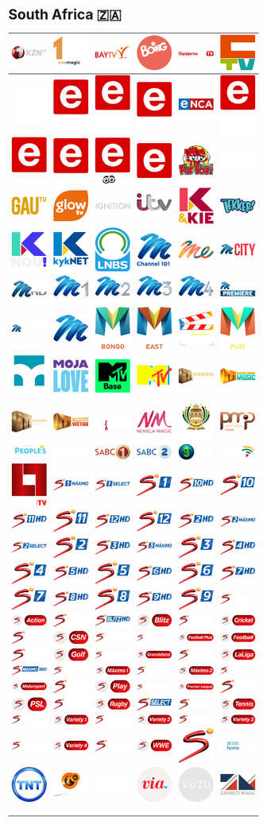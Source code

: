 # South Africa 🇿🇦

| ![1kzn-tv] | ![1magic] | ![bay-tv] | ![boing] | ![business-day-tv] | ![cape-town-tv] |
|:---:|:---:|:---:|:---:|:---:|:---:|
| ![channel-o] | ![e-extra] | ![e-movies-extra] | ![e-movies] | ![e-nca] | ![e-news-and-sport] |
| ![e-reality] | ![e-rewind] | ![e-toonz] | ![e-tv] | ![fix-and-foxi] | ![fliek-net] |
| ![gau-tv] | ![glow-tv] | ![ignition] | ![itv-choice] | ![kyknet-and-kie] | ![kyknet-lekker] |
| ![kyknet-nou] | ![kyknet] | ![lnbs] | ![m-net-channel-101] | ![m-net-channel-me] | ![m-net-city] |
| ![m-net-hd] | ![m-net-movies-1] | ![m-net-movies-2] | ![m-net-movies-3] | ![m-net-movies-4] | ![m-net-movies-premiere] |
| ![m-net-movies] | ![m-net] | ![maisha-magic-bongo] | ![maisha-magic-east] | ![maisha-magic-movies] | ![maisha-magic-plus] |
| ![mindset] | ![moja-love] | ![mtv-base] | ![mtv] | ![mzansi-bioskop] | ![mzansi-magic-music] |
| ![mzansi-magic] | ![mzansi-wethu] | ![newzroom-afrika] | ![novela-magic] | ![parliamentary-tv] | ![pearl-magic-prime] |
| ![peoples-weather] | ![rok] | ![sabc-1] | ![sabc-2] | ![sabc-3] | ![sabc-news] |
| ![soweto-tv] | ![supersport-1-maximo-za-obsolete] | ![supersport-1-select-za-obsolete] | ![supersport-1-za-obsolete] | ![supersport-10-hd-za-obsolete] | ![supersport-10-za-obsolete] |
| ![supersport-11-hd-za-obsolete] | ![supersport-11-za-obsolete] | ![supersport-12-hd-za-obsolete] | ![supersport-12-za-obsolete] | ![supersport-2-hd-za-obsolete] | ![supersport-2-maximo-za-obsolete] |
| ![supersport-2-select-za-obsolete] | ![supersport-2-za-obsolete] | ![supersport-3-hd-za-obsolete] | ![supersport-3-maximo-za-obsolete] | ![supersport-3-za-obsolete] | ![supersport-4-hd-za-obsolete] |
| ![supersport-4-za-obsolete] | ![supersport-5-hd-za-obsolete] | ![supersport-5-za-obsolete] | ![supersport-6-hd-za-obsolete] | ![supersport-6-za-obsolete] | ![supersport-7-hd-za-obsolete] |
| ![supersport-7-za-obsolete] | ![supersport-8-hd-za-obsolete] | ![supersport-8-za-obsolete] | ![supersport-9-hd-za-obsolete] | ![supersport-9-za-obsolete] | ![supersport-action-bug] |
| ![supersport-action] | ![supersport-blitz-bug] | ![supersport-blitz-hd-za-obsolete] | ![supersport-blitz] | ![supersport-cricket-bug] | ![supersport-cricket] |
| ![supersport-csn-bug] | ![supersport-csn] | ![supersport-football-bug] | ![supersport-football-plus-bug] | ![supersport-football-plus] | ![supersport-football] |
| ![supersport-golf-bug] | ![supersport-golf] | ![supersport-grandstand-bug] | ![supersport-grandstand] | ![supersport-laliga-bug] | ![supersport-laliga] |
| ![supersport-maximo-360-za-obsolete] | ![supersport-maximo1-bug] | ![supersport-maximo1] | ![supersport-maximo2-bug] | ![supersport-maximo2] | ![supersport-motorsport-bug] |
| ![supersport-motorsport] | ![supersport-play-bug] | ![supersport-play] | ![supersport-premier-league-bug] | ![supersport-premier-league] | ![supersport-psl-bug] |
| ![supersport-psl] | ![supersport-rugby-bug] | ![supersport-rugby] | ![supersport-select-za-obsolete] | ![supersport-tennis-bug] | ![supersport-tennis] |
| ![supersport-variety1-bug] | ![supersport-variety1] | ![supersport-variety2-bug] | ![supersport-variety2] | ![supersport-variety3-bug] | ![supersport-variety3] |
| ![supersport-variety4-bug] | ![supersport-variety4] | ![supersport-wwe-bug] | ![supersport-wwe] | ![supersport] | ![the-home-channel] |
| ![tnt] | ![tshwane-tv] | ![universal-tv] | ![via] | ![vuzu] | ![zambezi-magic] |
| ![space] | ![space] | ![space] | ![space] | ![space] | ![space] |


[1kzn-tv]:1kzn-tv-za.png
[1magic]:1magic-za.png
[bay-tv]:bay-tv-za.png
[boing]:boing-za.png
[business-day-tv]:business-day-tv-za.png
[cape-town-tv]:cape-town-tv-za.png
[channel-o]:channel-o-za.png
[e-extra]:e-extra-za.png
[e-movies-extra]:e-movies-extra-za.png
[e-movies]:e-movies-za.png
[e-nca]:e-nca-za.png
[e-news-and-sport]:e-news-and-sport-za.png
[e-reality]:e-reality-za.png
[e-rewind]:e-rewind-za.png
[e-toonz]:e-toonz-za.png
[e-tv]:e-tv-za.png
[fix-and-foxi]:fix-and-foxi-za.png
[fliek-net]:fliek-net-za.png
[gau-tv]:gau-tv-za.png
[glow-tv]:glow-tv-za.png
[ignition]:ignition-za.png
[itv-choice]:itv-choice-za.png
[kyknet-and-kie]:kyknet-and-kie-za.png
[kyknet-lekker]:kyknet-lekker-za.png
[kyknet-nou]:kyknet-nou-za.png
[kyknet]:kyknet-za.png
[lnbs]:lnbs-za.png
[m-net-channel-101]:m-net-channel-101-za.png
[m-net-channel-me]:m-net-channel-me-za.png
[m-net-city]:m-net-city-za.png
[m-net-hd]:m-net-hd-za.png
[m-net-movies-1]:m-net-movies-1-za.png
[m-net-movies-2]:m-net-movies-2-za.png
[m-net-movies-3]:m-net-movies-3-za.png
[m-net-movies-4]:m-net-movies-4-za.png
[m-net-movies-premiere]:m-net-movies-premiere-za.png
[m-net-movies]:m-net-movies-za.png
[m-net]:m-net-za.png
[maisha-magic-bongo]:maisha-magic-bongo-za.png
[maisha-magic-east]:maisha-magic-east-za.png
[maisha-magic-movies]:maisha-magic-movies-za.png
[maisha-magic-plus]:maisha-magic-plus-za.png
[mindset]:mindset-za.png
[moja-love]:moja-love-za.png
[mtv-base]:mtv-base-za.png
[mtv]:mtv-za.png
[mzansi-bioskop]:mzansi-bioskop-za.png
[mzansi-magic-music]:mzansi-magic-music-za.png
[mzansi-magic]:mzansi-magic-za.png
[mzansi-wethu]:mzansi-wethu-za.png
[newzroom-afrika]:newzroom-afrika-za.png
[novela-magic]:novela-magic-za.png
[parliamentary-tv]:parliamentary-tv-za.png
[pearl-magic-prime]:pearl-magic-prime-za.png
[peoples-weather]:peoples-weather-za.png
[rok]:rok-za.png
[sabc-1]:sabc-1-za.png
[sabc-2]:sabc-2-za.png
[sabc-3]:sabc-3-za.png
[sabc-news]:sabc-news-za.png
[soweto-tv]:soweto-tv-za.png
[supersport-1-maximo-za-obsolete]:obsolete/supersport-1-maximo-za-obsolete.png
[supersport-1-select-za-obsolete]:obsolete/supersport-1-select-za-obsolete.png
[supersport-1-za-obsolete]:obsolete/supersport-1-za-obsolete.png
[supersport-10-hd-za-obsolete]:obsolete/supersport-10-hd-za-obsolete.png
[supersport-10-za-obsolete]:obsolete/supersport-10-za-obsolete.png
[supersport-11-hd-za-obsolete]:obsolete/supersport-11-hd-za-obsolete.png
[supersport-11-za-obsolete]:obsolete/supersport-11-za-obsolete.png
[supersport-12-hd-za-obsolete]:obsolete/supersport-12-hd-za-obsolete.png
[supersport-12-za-obsolete]:obsolete/supersport-12-za-obsolete.png
[supersport-2-hd-za-obsolete]:obsolete/supersport-2-hd-za-obsolete.png
[supersport-2-maximo-za-obsolete]:obsolete/supersport-2-maximo-za-obsolete.png
[supersport-2-select-za-obsolete]:obsolete/supersport-2-select-za-obsolete.png
[supersport-2-za-obsolete]:obsolete/supersport-2-za-obsolete.png
[supersport-3-hd-za-obsolete]:obsolete/supersport-3-hd-za-obsolete.png
[supersport-3-maximo-za-obsolete]:obsolete/supersport-3-maximo-za-obsolete.png
[supersport-3-za-obsolete]:obsolete/supersport-3-za-obsolete.png
[supersport-4-hd-za-obsolete]:obsolete/supersport-4-hd-za-obsolete.png
[supersport-4-za-obsolete]:obsolete/supersport-4-za-obsolete.png
[supersport-5-hd-za-obsolete]:obsolete/supersport-5-hd-za-obsolete.png
[supersport-5-za-obsolete]:obsolete/supersport-5-za-obsolete.png
[supersport-6-hd-za-obsolete]:obsolete/supersport-6-hd-za-obsolete.png
[supersport-6-za-obsolete]:obsolete/supersport-6-za-obsolete.png
[supersport-7-hd-za-obsolete]:obsolete/supersport-7-hd-za-obsolete.png
[supersport-7-za-obsolete]:obsolete/supersport-7-za-obsolete.png
[supersport-8-hd-za-obsolete]:obsolete/supersport-8-hd-za-obsolete.png
[supersport-8-za-obsolete]:obsolete/supersport-8-za-obsolete.png
[supersport-9-hd-za-obsolete]:obsolete/supersport-9-hd-za-obsolete.png
[supersport-9-za-obsolete]:obsolete/supersport-9-za-obsolete.png
[supersport-action-bug]:screen-bug/supersport-action-bug-za.png
[supersport-action]:supersport-action-za.png
[supersport-blitz-bug]:screen-bug/supersport-blitz-bug-za.png
[supersport-blitz-hd-za-obsolete]:obsolete/supersport-blitz-hd-za-obsolete.png
[supersport-blitz]:supersport-blitz-za.png
[supersport-cricket-bug]:screen-bug/supersport-cricket-bug-za.png
[supersport-cricket]:supersport-cricket-za.png
[supersport-csn-bug]:screen-bug/supersport-csn-bug-za.png
[supersport-csn]:supersport-csn-za.png
[supersport-football-bug]:screen-bug/supersport-football-bug-za.png
[supersport-football-plus-bug]:screen-bug/supersport-football-plus-bug-za.png
[supersport-football-plus]:supersport-football-plus-za.png
[supersport-football]:supersport-football-za.png
[supersport-golf-bug]:screen-bug/supersport-golf-bug-za.png
[supersport-golf]:supersport-golf-za.png
[supersport-grandstand-bug]:screen-bug/supersport-grandstand-bug-za.png
[supersport-grandstand]:supersport-grandstand-za.png
[supersport-laliga-bug]:screen-bug/supersport-laliga-bug-za.png
[supersport-laliga]:supersport-laliga-za.png
[supersport-maximo-360-za-obsolete]:obsolete/supersport-maximo-360-za-obsolete.png
[supersport-maximo1-bug]:screen-bug/supersport-maximo1-bug-za.png
[supersport-maximo1]:supersport-maximo1-za.png
[supersport-maximo2-bug]:screen-bug/supersport-maximo2-bug-za.png
[supersport-maximo2]:supersport-maximo2-za.png
[supersport-motorsport-bug]:screen-bug/supersport-motorsport-bug-za.png
[supersport-motorsport]:supersport-motorsport-za.png
[supersport-play-bug]:screen-bug/supersport-play-bug-za.png
[supersport-play]:supersport-play-za.png
[supersport-premier-league-bug]:screen-bug/supersport-premier-league-bug-za.png
[supersport-premier-league]:supersport-premier-league-za.png
[supersport-psl-bug]:screen-bug/supersport-psl-bug-za.png
[supersport-psl]:supersport-psl-za.png
[supersport-rugby-bug]:screen-bug/supersport-rugby-bug-za.png
[supersport-rugby]:supersport-rugby-za.png
[supersport-select-za-obsolete]:obsolete/supersport-select-za-obsolete.png
[supersport-tennis-bug]:screen-bug/supersport-tennis-bug-za.png
[supersport-tennis]:supersport-tennis-za.png
[supersport-variety1-bug]:screen-bug/supersport-variety1-bug-za.png
[supersport-variety1]:supersport-variety1-za.png
[supersport-variety2-bug]:screen-bug/supersport-variety2-bug-za.png
[supersport-variety2]:supersport-variety2-za.png
[supersport-variety3-bug]:screen-bug/supersport-variety3-bug-za.png
[supersport-variety3]:supersport-variety3-za.png
[supersport-variety4-bug]:screen-bug/supersport-variety4-bug-za.png
[supersport-variety4]:supersport-variety4-za.png
[supersport-wwe-bug]:screen-bug/supersport-wwe-bug-za.png
[supersport-wwe]:supersport-wwe-za.png
[supersport]:supersport-za.png
[the-home-channel]:the-home-channel-za.png
[tnt]:tnt-za.png
[tshwane-tv]:tshwane-tv-za.png
[universal-tv]:universal-tv-za.png
[via]:via-za.png
[vuzu]:vuzu-za.png
[zambezi-magic]:zambezi-magic-za.png

[space]:../../misc/space-1500.png "Space"


